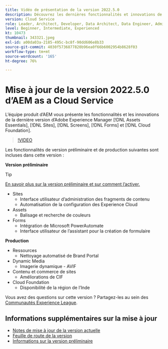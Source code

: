 ```yaml
---
title: Vidéo de présentation de la version 2022.5.0
description: Découvrez les dernières fonctionnalités et innovations de la version 2022-5-0 d’Adobe Experience Manager  [!DNL Assets Essentials], [!DNL Sites], [!DNL Screens], [!DNL Forms]  et  [!DNL Cloud Foundation].
version: Cloud Service
role: Leader, Architect, Developer, Data Architect, Data Engineer, Admin, User
level: Beginner, Intermediate, Experienced
kt: 10473
thumbnail: 343321.jpeg
exl-id: a00da03a-2185-495c-bc8f-90dd606e8b33
source-git-commit: 4030f5736877820b96ea0f66b6002954b8628f03
workflow-type: tm+mt
source-wordcount: '165'
ht-degree: 76%

---
```


# Mise à jour de la version 2022.5.0 d’AEM as a Cloud Service

L’équipe produit d’AEM vous présente les fonctionnalités et les innovations de la dernière version d’Adobe Experience Manager [!DNL Assets Essentials], [!DNL Sites], [!DNL Screens], [!DNL Forms] et [!DNL Cloud Foundation].

>[!VIDEO](https://video.tv.adobe.com/v/343321/?quality=12&learn=on)

Les fonctionnalités de version préliminaire et de production suivantes sont incluses dans cette version :

**Version préliminaire**

>[!TIP]
>
>[En savoir plus sur la version préliminaire et sur comment l’activer.](https://experienceleague.adobe.com/docs/experience-manager-cloud-service/content/release-notes/prerelease.html?lang=fr)

* Sites
   * Interface utilisateur d’administration des fragments de contenu
   * Automatisation de la configuration des Experience Cloud
* Assets
   * Balisage et recherche de couleurs
* Forms
   * Intégration de Microsoft PowerAutomate
   * Interface utilisateur de l’assistant pour la création de formulaire

**Production**

* Ressources
   * Nettoyage automatisé de Brand Portal
* Dynamic Media
   * Imagerie dynamique - AVIF
* Contenu et commerce de sites
   * Améliorations de CIF
* Cloud Foundation
   * Disponibilité de la région de l’Inde

Vous avez des questions sur cette version ?  Partagez-les au sein des [Communautés Experience League](https://adobe.ly/3NDPR8Y).

## Informations supplémentaires sur la mise à jour

* [Notes de mise à jour de la version actuelle](https://experienceleague.adobe.com/docs/experience-manager-cloud-service/content/release-notes/home.html?lang=fr)
* [Feuille de route de la version](https://experienceleague.adobe.com/docs/experience-manager-release-information/aem-release-updates/update-releases-roadmap.html?lang=fr)
* [Informations sur la version préliminaire](https://experienceleague.adobe.com/docs/experience-manager-cloud-service/content/release-notes/prerelease.html)
